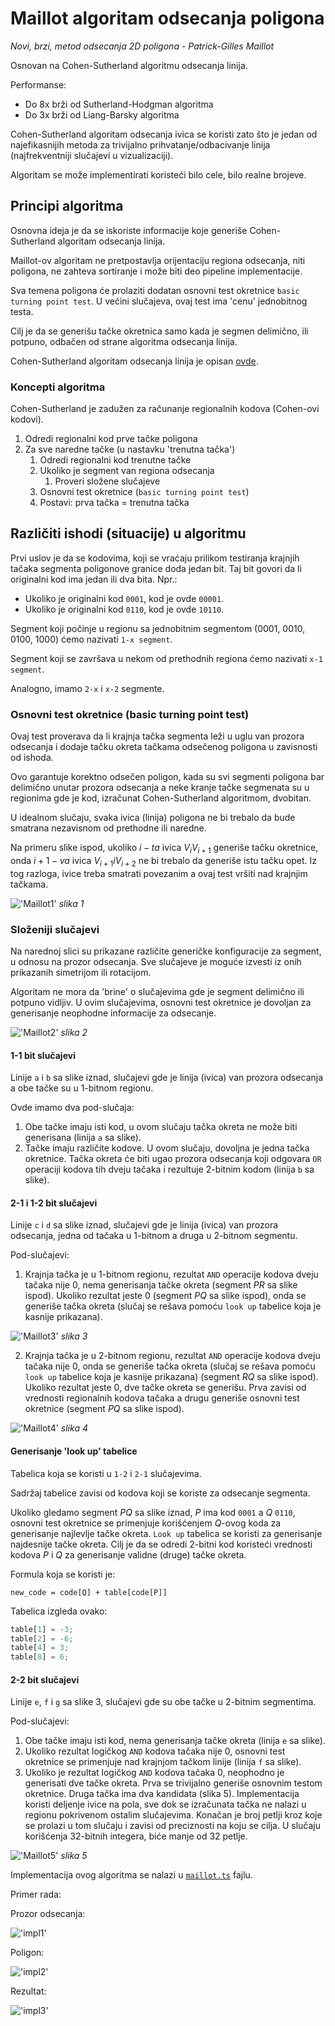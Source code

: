 # Maillot algoritam odsecanja poligona

_Novi, brzi, metod odsecanja 2D poligona - Patrick-Gilles Maillot_

Osnovan na Cohen-Sutherland algoritmu odsecanja linija.

Performanse:

- Do 8x brži od Sutherland-Hodgman algoritma
- Do 3x brži od Liang-Barsky algoritma

Cohen-Sutherland algoritam odsecanja ivica se koristi zato što je jedan od najefikasnijih metoda za trivijalno prihvatanje/odbacivanje linija (najfrekventniji slučajevi u vizualizaciji).

Algoritam se može implementirati koristeći bilo cele, bilo realne brojeve.

## Principi algoritma

Osnovna ideja je da se iskoriste informacije koje generiše Cohen-Sutherland algoritam odsecanja linija.

Maillot-ov algoritam ne pretpostavlja orijentaciju regiona odsecanja, niti poligona, ne zahteva sortiranje i može biti deo pipeline implementacije.

Sva temena poligona će prolaziti dodatan osnovni test okretnice `basic turning point test`. U većini slučajeva, ovaj test ima 'cenu' jednobitnog testa.

Cilj je da se generišu tačke okretnica samo kada je segmen delimično, ili potpuno, odbačen od strane algoritma odsecanja linija.

Cohen-Sutherland algoritam odsecanja linija je opisan [ovde](../Cohen-Sutherland/OPIS.md).

### Koncepti algoritma

Cohen-Sutherland je zadužen za računanje regionalnih kodova (Cohen-ovi kodovi).

1. Odredi regionalni kod prve tačke poligona
2. Za sve naredne tačke (u nastavku 'trenutna tačka')
   1. Odredi regionalni kod trenutne tačke
   2. Ukoliko je segment van regiona odsecanja
      1. Proveri složene slučajeve
   3. Osnovni test okretnice (`basic turning point test`)
   4. Postavi: prva tačka = trenutna tačka

## Različiti ishodi (situacije) u algoritmu

Prvi uslov je da se kodovima, koji se vraćaju prilikom testiranja krajnjih tačaka segmenta poligonove granice doda jedan bit. Taj bit govori da li originalni kod ima jedan ili dva bita. Npr.:

- Ukoliko je originalni kod `0001`, kod je ovde `00001`.
- Ukoliko je originalni kod `0110`, kod je ovde `10110`.

Segment koji počinje u regionu sa jednobitnim segmentom (0001, 0010, 0100, 1000) ćemo nazivati `1-x segment`.

Segment koji se završava u nekom od prethodnih regiona ćemo nazivati `x-1 segment`.

Analogno, imamo `2-x` i `x-2` segmente.

### Osnovni test okretnice (basic turning point test)

Ovaj test proverava da li krajnja tačka segmenta leži u uglu van prozora odsecanja i dodaje tačku okreta tačkama odsečenog poligona u zavisnosti od ishoda.

Ovo garantuje korektno odsečen poligon, kada su svi segmenti poligona bar delimično unutar prozora odsecanja a neke kranje tačke segmenata su u regionima gde je kod, izračunat Cohen-Sutherland algoritmom, dvobitan.

U idealnom slučaju, svaka ivica (linija) poligona ne bi trebalo da bude smatrana nezavisnom od prethodne ili naredne.

Na primeru slike ispod, ukoliko $i-ta$ ivica $V_iV_{i+1}$ generiše tačku okretnice, onda $i+1-va$ ivica $V_{i+1}iV_{i+2}$ ne bi trebalo da generiše istu tačku opet. Iz tog razloga, ivice treba smatrati povezanim a ovaj test vršiti nad krajnjim tačkama.

!['Maillot1'](./maillot1.png)
_slika 1_

### Složeniji slučajevi

Na narednoj slici su prikazane različite generičke konfiguracije za segment, u odnosu na prozor odsecanja. Sve slučajeve je moguće izvesti iz onih prikazanih simetrijom ili rotacijom.

Algoritam ne mora da 'brine' o slučajevima gde je segment delimično ili potpuno vidljiv. U ovim slučajevima, osnovni test okretnice je dovoljan za generisanje neophodne informacije za odsecanje.

!['Maillot2'](./maillot2.png)
_slika 2_

#### 1-1 bit slučajevi

Linije `a` i `b` sa slike iznad, slučajevi gde je linija (ivica) van prozora odsecanja a obe tačke su u 1-bitnom regionu.

Ovde imamo dva pod-slučaja:

1. Obe tačke imaju isti kod, u ovom slučaju tačka okreta ne može biti generisana (linija `a` sa slike).
2. Tačke imaju različite kodove. U ovom slučaju, dovoljna je jedna tačka okretnice. Tačka okreta će biti ugao prozora odsecanja koji odgovara `OR` operaciji kodova tih dveju tačaka i rezultuje 2-bitnim kodom (linija `b` sa slike).

#### 2-1 i 1-2 bit slučajevi

Linije `c` i `d` sa slike iznad, slučajevi gde je linija (ivica) van prozora odsecanja, jedna od tačaka u 1-bitnom a druga u 2-bitnom segmentu.

Pod-slučajevi:

1. Krajnja tačka je u 1-bitnom regionu, rezultat `AND` operacije kodova dveju tačaka nije 0, nema generisanja tačke okreta (segment $PR$ sa slike ispod). Ukoliko rezultat jeste 0 (segment $PQ$ sa slike ispod), onda se generiše tačka okreta (slučaj se rešava pomoću `look up` tabelice koja je kasnije prikazana).

!['Maillot3'](./maillot3.png)
_slika 3_

2. Krajnja tačka je u 2-bitnom regionu, rezultat `AND` operacije kodova dveju tačaka nije 0, onda se generiše tačka okreta (slučaj se rešava pomoću `look up` tabelice koja je kasnije prikazana) (segment $RQ$ sa slike ispod). Ukoliko rezultat jeste 0, dve tačke okreta se generišu. Prva zavisi od vrednosti regionalnih kodova tačaka a drugu generiše osnovni test okretnice (segment $PQ$ sa slike ispod).

!['Maillot4'](./maillot4.png)
_slika 4_

#### Generisanje 'look up' tabelice

Tabelica koja se koristi u `1-2` i `2-1` slučajevima.

Sadržaj tabelice zavisi od kodova koji se koriste za odsecanje segmenta.

Ukoliko gledamo segment $PQ$ sa slike iznad, $P$ ima kod `0001` a $Q$ `0110`, osnovni test okretnice se primenjuje korišćenjem $Q$-ovog koda za generisanje najlevlje tačke okreta. `Look up` tabelica se koristi za generisanje najdesnije tačke okreta. Cilj je da se odredi 2-bitni kod koristeći vrednosti kodova $P$ i $Q$ za generisanje validne (druge) tačke okreta.

Formula koja se koristi je:

`new_code = code[Q] + table[code[P]]`

Tabelica izgleda ovako:

```typescript
table[1] = -3;
table[2] = -6;
table[4] = 3;
table[8] = 6;
```

#### 2-2 bit slučajevi

Linije `e`, `f` i `g` sa slike 3, slučajevi gde su obe tačke u 2-bitnim segmentima.

Pod-slučajevi:

1. Obe tačke imaju isti kod, nema generisanja tačke okreta (linija `e` sa slike).
2. Ukoliko rezultat logičkog `AND` kodova tačaka nije 0, osnovni test okretnice se primenjuje nad krajnjom tačkom linije (linija `f` sa slike).
3. Ukoliko je rezultat logičkog `AND` kodova tačaka 0, neophodno je generisati dve tačke okreta. Prva se trivijalno generiše osnovnim testom okretnice. Druga tačka ima dva kandidata (slika 5). Implementacija koristi deljenje ivice na pola, sve dok se izračunata tačka ne nalazi u regionu pokrivenom ostalim slučajevima. Konačan je broj petlji kroz koje se prolazi u tom slučaju i zavisi od preciznosti na koju se cilja. U slučaju korišćenja 32-bitnih integera, biće manje od 32 petlje.

!['Maillot5'](./maillot5.png)
_slika 5_

Implementacija ovog algoritma se nalazi u [`maillot.ts`](maillot.ts) fajlu.

Primer rada:

Prozor odsecanja:

!['impl1'](./impl1.png)

Poligon:

!['impl2'](./impl2.png)

Rezultat:

!['impl3'](./impl3.png)
